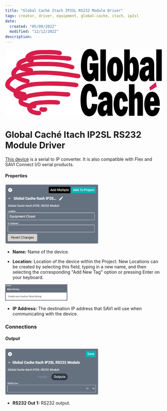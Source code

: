 ```yaml
---
title: "Global Caché Itach IP2SL RS232 Module Driver"
tags: creator, driver, equipment, global-cache, itach, ip2sl
date:
  created: "05/09/2022"
  modified: "12/12/2022"
description:
---
```

<div style="text-align: center">

<a href="../../../Assets/Knowledge-Base/Creator/Drivers/Logos/global-cache-logo.png">
  <img src="../../../Assets/Knowledge-Base/Creator/Drivers/Logos/global-cache-logo.png" alt="Global Cache Logo" width="700" height="" class="center">
</a>
</div>

# Global Caché Itach IP2SL RS232 Module Driver
[This device](https://www.globalcache.co.uk/product/global-cache-ip2sl-p-itach-tcp-ip-to-serial-network-adapter-rs232-with-power-over-ethernet/) is a serial to IP converter. It is also compatible with Flex and SAVI Connect I/O serial products.

#### Properties
<a href="../../../Assets/Knowledge-Base/Creator/Drivers/global-cache-itach-ip2sl-rs232-module.png">
  <img src="../../../Assets/Knowledge-Base/Creator/Drivers/global-cache-itach-ip2sl-rs232-module.png" alt="Global Cache Itach IP2SL RS232 Module" width="300" height="">
</a>

* **Name:** Name of the device.

* **Location:** Location of the device within the Project. New Locations can be created by selecting this field, typing in a new name, and then selecting the corresponding "Add New Tag" option or pressing Enter on your keyboard.
<img src="../../../Assets/Knowledge-Base/Creator/Drivers/locations-add.png" alt="Adding Main Dining Tag to Location" width="200" height="">

* **IP Address:** The destination IP address that SAVI will use when communicating with the device.


### Connections
##### Output
<a href="../../../Assets/Knowledge-Base/Creator/Drivers/global-cache-itach-ip2sl-rs232-module-connections-output.png">
  <img src="../../../Assets/Knowledge-Base/Creator/Drivers/global-cache-itach-ip2sl-rs232-module-connections-output.png" alt="Global Cache Itach IP2SL RS232 Module - connections output" width="300" height="">
</a>

* **RS232 Out 1:** RS232 output.
